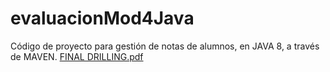 # evaluacionMod4Java
Código de proyecto para gestión de notas de alumnos, en JAVA 8, a través de MAVEN.
[FINAL DRILLING.pdf](https://github.com/user-attachments/files/17683431/FINAL.DRILLING.pdf)

